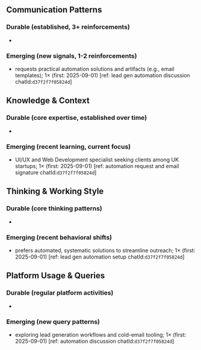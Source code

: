 ## Communication Patterns
### Durable (established, 3+ reinforcements)
- 
### Emerging (new signals, 1-2 reinforcements)
- requests practical automation solutions and artifacts (e.g., email templates); 1× (first: 2025-09-01) [ref: lead gen automation discussion chatId:`d37f2f7f05824d`]

## Knowledge & Context
### Durable (core expertise, established over time)
- 
### Emerging (recent learning, current focus)
- UI/UX and Web Development specialist seeking clients among UK startups; 1× (first: 2025-09-01) [ref: automation request and email signature chatId:`d37f2f7f05824d`]

## Thinking & Working Style
### Durable (core thinking patterns)
- 
### Emerging (recent behavioral shifts)
- prefers automated, systematic solutions to streamline outreach; 1× (first: 2025-09-01) [ref: lead gen automation setup chatId:`d37f2f7f05824d`]

## Platform Usage & Queries
### Durable (regular platform activities)
- 
### Emerging (new query patterns)
- exploring lead generation workflows and cold-email tooling; 1× (first: 2025-09-01) [ref: automation discussion chatId:`d37f2f7f05824d`]